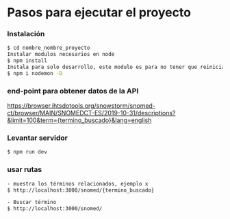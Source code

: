 # Pasos para ejecutar el proyecto

### Instalación

```sh
$ cd nombre_nombre_proyecto
Instalar modulos necesarios en node
$ npm install
Instala para solo desarrollo, este modulo es para no tener que reiniciar el servidor en cada cambio
$ npm i nodemon -D
```

### end-point para obtener datos de la API
https://browser.ihtsdotools.org/snowstorm/snomed-ct/browser/MAIN/SNOMEDCT-ES/2019-10-31/descriptions?&limit=100&term={termino_buscado}&lang=english


### Levantar servidor
```sh
$ npm run dev
```

### usar rutas
```sh
- muestra los términos relacionados, ejemplo x
$ http://localhost:3000/snomed/{termino_buscado}

- Buscar término
$ http://localhost:3000/snomed/

```

